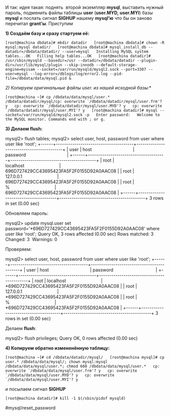И так: идея такая: поднять  второй экземпляр **mysql**, выставить нужный пароль, подменить файлы таблицы **user** (**user.MYD, user.MYI**) базы **mysql** и послать сигнал **SIGHUP** нашему **mysql’ю** что бы он заново перечитал **grant’ы**. Приступим

**1) Создаём базу и сразу стартуем её:**

`[root@machina dbdata]# mkdir datadir   [root@machina dbdata]# chown -R mysql:mysql datadir/   [root@machina dbdata]# mysql_install_db --datadir=/dbdata/datadir/ --user=mysql   Installing MySQL system tables...OK   Filling help tables...OK   [root@machina datadir]# /usr/sbin/mysqld --basedir=/usr --datadir=/dbdata/datadir --plugin-dir=/usr/lib/mysql/plugin --skip-innodb --default-storage-engine=myisam --socket=/var/run/mysqld/mysql2.sock --port=3307 --user=mysql --log-error=/dblogs/log/error2.log --pid-file=/dbdata/data/mysql.pid &   `

**2) Копируем оригинальные файлы user.* из нашей исходной базы:**

``[root@machina ~]# cp /dbdata/data/mysql/user.* /dbdata/datadir/mysql/cp: overwrite `/dbdata/datadir/mysql/user.frm'? y   cp: overwrite `/dbdata/datadir/mysql/user.MYD'? y   cp: overwrite `/dbdata/datadir/mysql/user.MYI'? y   [root@machina datadir]# mysql --socket=/var/run/mysqld/mysql2.sock -p   Enter password:   Welcome to the MySQL monitor. Commands end with ; or g.   ``

**3) Делаем flush:**

mysql2> flush tables;
mysql2> select user, host, password from user where user like 'root';
+------+--------------------------------------+------------------------------------------+
| user | host                                 | password                                 |
+------+--------------------------------------+------------------------------------------+
| root | localhost                            | 696D727429CC43695423FA5F2F0155D92A0AAC08 |
| root | 127.0.0.1                            | 696D727429CC43695423FA5F2F0155D92A0AAC08 |
| root | %                                    | 696D727429CC43695423FA5F2F0155D92A0AAC08 |
+------+--------------------------------------+------------------------------------------+
3 rows in set (0.00 sec)

Обновляем пароль:

mysql2> update mysql.user set password='*696D727429CC43695423FA5F2F0155D92A0AAC08' where user like 'root';
Query OK, 3 rows affected (0.00 sec)
Rows matched: 3  Changed: 3  Warnings: 0

Проверяем:

mysql2> select user, host, password from user where user like 'root';
+------+--------------------------------------+-------------------------------------------+
| user | host                                 | password                                  |
+------+--------------------------------------+-------------------------------------------+
| root | localhost                            | *696D727429CC43695423FA5F2F0155D92A0AAC08 |
| root | 127.0.0.1                            | *696D727429CC43695423FA5F2F0155D92A0AAC08 |
| root | %                                    | *696D727429CC43695423FA5F2F0155D92A0AAC08 |
+------+--------------------------------------+-------------------------------------------+
3 rows in set (0.00 sec)

Делаем **flush**:

mysql2> flush privileges;
Query OK, 0 rows affected (0.00 sec)

**4) Копируем обратно измененённую таблицу:**

``[root@machina ~]# cd /dbdata/datadir/mysql/   [root@machina mysql]# cp user.* /dbdata/data/mysql/; chown mysql:mysql /dbdata/data/mysql/user.*; chmod 660 /dbdata/data/mysql/user.*   cp: overwrite `/dbdata/data/mysql/user.frm'? y   cp: overwrite `/dbdata/data/mysql/user.MYD'? y   cp: overwrite `/dbdata/data/mysql/user.MYI'? y``

и посылаем сигнал **SIGHUP**

`[root@machina datadir]# kill -1 $(/sbin/pidof mysqld)`

#mysql/reset_password
